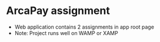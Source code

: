 # ArcaPay assignment


* Web application contains 2 assignments in app root page
* Note: Project runs well on WAMP or XAMP